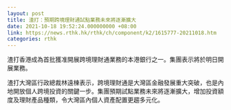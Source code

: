 ```yaml
---
layout: post
title: 渣打：預期跨境理財通試點業務未來將逐漸擴大
date: 2021-10-18 19:52:24.000000000 +08:00
link: https://news.rthk.hk/rthk/ch/component/k2/1615777-20211018.htm
categories: rthk
---
```


渣打香港成為首批獲准開展跨境理財通業務的本港銀行之一。集團表示將於明日開展業務。

渣打大灣區行政總裁林遠棟表示，跨境理財通是大灣區金融發展重大突破，也是內地開放個人跨境投資的關鍵一步。集團預期試點業務未來將逐漸擴大，增加投資額度及理財產品種類，令大灣區內個人資產配置更趨多元化。
